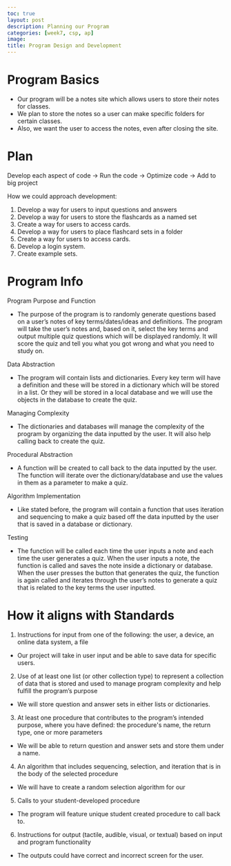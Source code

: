 ```yaml
---
toc: true
layout: post
description: Planning our Program
categories: [week7, csp, ap]
image: 
title: Program Design and Development
---
```


# Program Basics
- Our program will be a notes site which allows users to store their notes for classes. 
- We plan to store the notes so a user can make specific folders for certain classes.
- Also, we want the user to access the notes, even after closing the site.

# Plan
Develop each aspect of code -> Run the code -> Optimize code -> Add to big project

How we could approach development:
1. Develop a way for users to input questions and answers
2. Develop a way for users to store the flashcards as a named set
3. Create a way for users to access cards.
4. Develop a way for users to place flashcard sets in a folder
5. Create a way for users to access cards.
6. Develop a login system.
7. Create example sets.

# Program Info
Program Purpose and Function
- The purpose of the program is to randomly generate questions based on a user’s notes of key terms/dates/ideas and definitions. The program will take the user’s notes and, based on it, select the key terms and output multiple quiz questions which will be displayed randomly. It will score the quiz and tell you what you got wrong and what you need to study on.

Data Abstraction
- The program will contain lists and dictionaries. Every key term will have a definition and these will be stored in a dictionary which will be stored in a list. Or they will be stored in a local database and we will use the objects in the database to create the quiz.

Managing Complexity
- The dictionaries and databases will manage the complexity of the program by organizing the data inputted by the user. It will also help calling back to create the quiz.

Procedural Abstraction
- A function will be created to call back to the data inputted by the user. The function will iterate over the dictionary/database and use the values in them as a parameter to make a quiz.

Algorithm Implementation
- Like stated before, the program will contain a function that uses iteration and sequencing to make a quiz based off the data inputted by the user that is saved in a database or dictionary.

Testing
- The function will be called each time the user inputs a note and each time the user generates a quiz. When the user inputs a note, the function is called and saves the note inside a dictionary or database. When the user presses the button that generates the quiz, the function is again called and iterates through the user’s notes to generate a quiz that is related to the key terms the user inputted.

# How it aligns with Standards
1. Instructions for input from one of the following: the user, a device, an online data system, a file
- Our project will take in user input and be able to save data for specific users.
2. Use of at least one list (or other collection type) to represent a collection of data that is stored and used to manage program complexity and help fulfill the program’s purpose
- We will store question and answer sets in either lists or dictionaries.
3. At least one procedure that contributes to the program’s intended purpose, where you have defined: the procedure's name, the return type, one or more parameters
- We will be able to return question and answer sets and store them under a name.
4. An algorithm that includes sequencing, selection, and iteration that is in the body of the selected procedure
- We will have to create a random selection algorithm for our
5. Calls to your student-developed procedure
- The program will feature unique student created procedure to call back to.
6. Instructions for output (tactile, audible, visual, or textual) based on input and program functionality
- The outputs could have correct and incorrect screen for the user. 